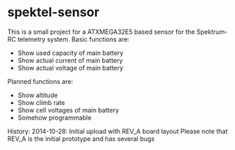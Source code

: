spektel-sensor
==============

This is a small project for a ATXMEGA32E5 based sensor for the Spektrum-RC telemetry system.
Basic functions are:
- Show used capacity of main battery
- Show actual current of main battery
- Show actual voltage of main battery

Planned functions are:
- Show altitude
- Show climb rate
- Show cell voltages of main battery
- Somehow programmable

History:
2014-10-28: Initial upload with REV_A board layout
Please note that REV_A is the initial prototype and has several bugs